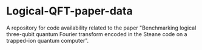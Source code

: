 # Logical-QFT-paper-data
A repository for code availability related to the paper "Benchmarking logical three-qubit quantum Fourier transform encoded in the Steane code on a trapped-ion quantum computer". 
